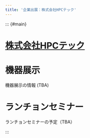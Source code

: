 ```yaml
---
title: '企業出展：株式会社HPCテック'
---
```


::: {#main}

<!-- ![株式会社HPCテック](images/sponsors/nac.png) -->

# [株式会社HPCテック](...)

# 機器展示 <i class="fas fa-flask"></i>

機器展示の情報 (TBA)

# ランチョンセミナー <i class="fas fa-utensils"></i>

ランチョンセミナーの予定（TBA）

<!--
# 広告

- <i class="fas fa-ad"></i> [広告](files/sponosrs/nac/ad.pdf)

# カタログ

- <i class="fas fa-book-open"></i> [広告](files/sponosrs/nac/device.pdf)
-->

:::
